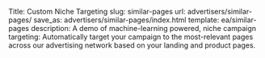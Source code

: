 Title: Custom Niche Targeting
slug: similar-pages
url: advertisers/similar-pages/
save_as: advertisers/similar-pages/index.html
template: ea/similar-pages
description: A demo of machine-learning powered, niche campaign targeting: Automatically target your campaign to the most-relevant pages across our advertising network based on your landing and product pages.
